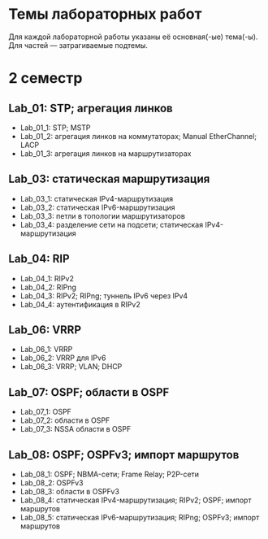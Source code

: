 # Темы лабораторных работ

Для каждой лабораторной работы указаны её основная(-ые) тема(-ы). Для частей — затрагиваемые подтемы.

# 2 семестр

## Lab_01: STP; агрегация линков

- Lab_01_1: STP; MSTP
- Lab_01_2: агрегация линков на коммутаторах; Manual EtherChannel; LACP
- Lab_01_3: агрегация линков на маршрутизаторах

## Lab_03: статическая маршрутизация

- Lab_03_1: статическая IPv4-маршрутизация
- Lab_03_2: статическая IPv6-маршрутизация
- Lab_03_3: петли в топологии маршрутизаторов
- Lab_03_4: разделение сети на подсети; статическая IPv4-маршрутизация

## Lab_04: RIP

- Lab_04_1: RIPv2
- Lab_04_2: RIPng
- Lab_04_3: RIPv2; RIPng; туннель IPv6 через IPv4
- Lab_04_4: аутентификация в RIPv2

## Lab_06: VRRP

- Lab_06_1: VRRP
- Lab_06_2: VRRP для IPv6
- Lab_06_3: VRRP; VLAN; DHCP

## Lab_07: OSPF; области в OSPF

- Lab_07_1: OSPF
- Lab_07_2: области в OSPF
- Lab_07_3: NSSA области в OSPF

## Lab_08: OSPF; OSPFv3; импорт маршрутов

- Lab_08_1: OSPF; NBMA-сети; Frame Relay; P2P-сети
- Lab_08_2: OSPFv3
- Lab_08_3: области в OSPFv3
- Lab_08_4: статическая IPv4-маршрутизация; RIPv2; OSPF; импорт маршрутов
- Lab_08_5: статическая IPv6-маршрутизация; RIPng; OSPFv3; импорт маршрутов
